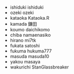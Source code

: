 - ishiduki ishiduki
- ozeki ozeki
- kataoka Kataoka.R
- kamada 鎌田
- koumo daichikomo
- chiba namaenasiko
- hirano mi7tk
- fukata satoshi
- fukuma hukuma777
- masuda masuda10
- yakou masaya
- wakurichi StanGlassbreaker
